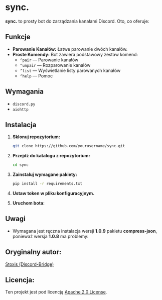 # **sync.**

**sync.** to prosty bot do zarządzania kanałami Discord. Oto, co oferuje:

## Funkcje

- **Parowanie Kanałów:** Łatwe parowanie dwóch kanałów.
- **Proste Komendy:** Bot zawiera podstawowy zestaw komend:
  - `^pair` — Parowanie kanałów
  - `^unpair` — Rozparowanie kanałów
  - `^list` — Wyświetlanie listy parowanych kanałów
  - `^help` — Pomoc

## Wymagania

- `discord.py`
- `aiohttp`

## Instalacja

1. **Sklonuj repozytorium:**
   ```bash
   git clone https://github.com/yourusername/sync.git

2. **Przejdź do katalogu z repozytorium:**
   ```bash
   cd sync

3. **Zainstaluj wymagane pakiety:**
   ```bash
   pip install -r requirements.txt

4. **Ustaw token w pliku konfiguracyjnym.**

5. **Uruchom bota:**


## Uwagi

 - Wymagana jest ręczna instalacja wersji **1.0.9** pakietu **compress-json**, ponieważ wersja **1.0.8** ma problemy:



## Oryginalny autor:
[Stoxis (Discord-Bridge)](https://github.com/Stoxis/Discord-Bridge)



## Licencja:

Ten projekt jest pod licencją [Apache 2.0 License](https://www.apache.org/licenses/LICENSE-2.0).
